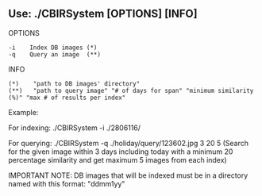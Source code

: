 Use: ./CBIRSystem [OPTIONS] [INFO]
------------------------------------------------------
OPTIONS

	-i    Index DB images (*)
	-q    Query an image  (**)
INFO

	(*)    "path to DB images' directory"
	(**)   "path to query image" "# of days for span" "minimum similarity (%)" "max # of results per index"

Example:

For indexing:	./CBIRSystem -i ./2806116/

For querying:	./CBIRSystem -q ./holiday/query/123602.jpg 3 20 5
(Search for the given image within 3 days including today with a minimum 20 percentage similarity and get maximum 5 images from each index)


IMPORTANT NOTE: DB images that will be indexed must be in a directory named with this format: "ddmm1yy"
